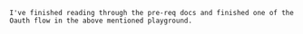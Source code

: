 ```I've finished reading through the pre-req docs and finished one of the Oauth flow in the above mentioned playground.```